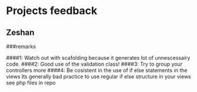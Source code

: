 Projects feedback
============
## Zeshan
###remarks

####1: Watch out with scafolding because it generates lot of unnescessairy code.
####2: Good use of the validation class!
####3: Try to group your controllers more
####4: Be cosistent in the use of if else statements in the views
	Its generally bad practice to use regular if else structure in your views
	see php files in repo
